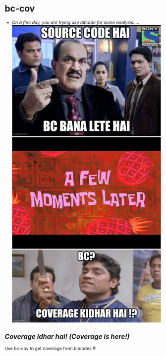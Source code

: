 # bc-cov

* *On a fine day, you are trying use bitcode for some analysis.....* 
![day1](docs/day_1.jpg)
![middle](docs/middle.jpg)
![day2](docs/day_2.jpg)

## *Coverage idhar hai! (Coverage is here!)*

Use bc-cov to get coverage from bitcodes !!!